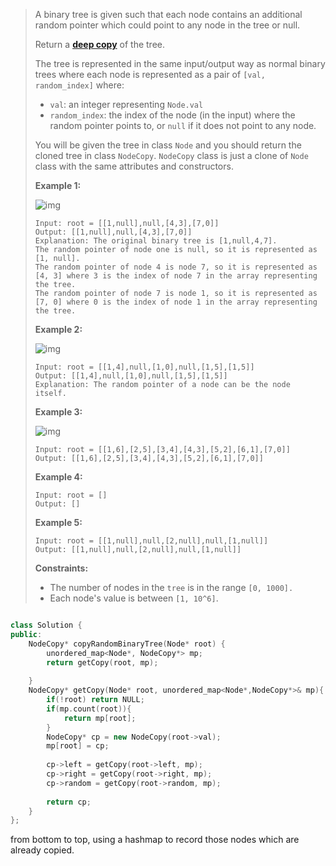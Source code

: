 > A binary tree is given such that each node contains an additional random pointer which could point to any node in the tree or null.
>
> Return a [**deep copy**](https://en.wikipedia.org/wiki/Object_copying#Deep_copy) of the tree.
>
> The tree is represented in the same input/output way as normal binary trees where each node is represented as a pair of `[val, random_index]` where:
>
> - `val`: an integer representing `Node.val`
> - `random_index`: the index of the node (in the input) where the random pointer points to, or `null` if it does not point to any node.
>
> You will be given the tree in class `Node` and you should return the cloned tree in class `NodeCopy`. `NodeCopy` class is just a clone of `Node` class with the same attributes and constructors.
>
>  
>
> **Example 1:**
>
> ![img](assets/clone_1.png)
>
> ```
> Input: root = [[1,null],null,[4,3],[7,0]]
> Output: [[1,null],null,[4,3],[7,0]]
> Explanation: The original binary tree is [1,null,4,7].
> The random pointer of node one is null, so it is represented as [1, null].
> The random pointer of node 4 is node 7, so it is represented as [4, 3] where 3 is the index of node 7 in the array representing the tree.
> The random pointer of node 7 is node 1, so it is represented as [7, 0] where 0 is the index of node 1 in the array representing the tree.
> ```
>
> **Example 2:**
>
> ![img](assets/clone_2.png)
>
> ```
> Input: root = [[1,4],null,[1,0],null,[1,5],[1,5]]
> Output: [[1,4],null,[1,0],null,[1,5],[1,5]]
> Explanation: The random pointer of a node can be the node itself.
> ```
>
> **Example 3:**
>
> ![img](assets/clone_3.png)
>
> ```
> Input: root = [[1,6],[2,5],[3,4],[4,3],[5,2],[6,1],[7,0]]
> Output: [[1,6],[2,5],[3,4],[4,3],[5,2],[6,1],[7,0]]
> ```
>
> **Example 4:**
>
> ```
> Input: root = []
> Output: []
> ```
>
> **Example 5:**
>
> ```
> Input: root = [[1,null],null,[2,null],null,[1,null]]
> Output: [[1,null],null,[2,null],null,[1,null]]
> ```
>
>  
>
> **Constraints:**
>
> - The number of nodes in the `tree` is in the range `[0, 1000].`
> - Each node's value is between `[1, 10^6]`.

```cpp

class Solution {
public:
    NodeCopy* copyRandomBinaryTree(Node* root) {
        unordered_map<Node*, NodeCopy*> mp;
        return getCopy(root, mp);
         
    }
    NodeCopy* getCopy(Node* root, unordered_map<Node*,NodeCopy*>& mp){
        if(!root) return NULL;
        if(mp.count(root)){
            return mp[root];
        }
        NodeCopy* cp = new NodeCopy(root->val);
        mp[root] = cp;
        
        cp->left = getCopy(root->left, mp);
        cp->right = getCopy(root->right, mp);
        cp->random = getCopy(root->random, mp);
        
        return cp;
    }
};
```

from bottom to top, using a hashmap to record those nodes which are already copied.
